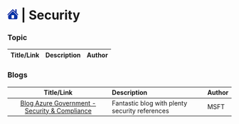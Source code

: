# [![Home](/src/home.png)](README.md) | Security


### Topic
| Title/Link | Description | Author |
| :--------: | :---------- | :----- |



### Blogs
|                                        Title/Link                                         | Description                                    | Author |
| :---------------------------------------------------------------------------------------: | :--------------------------------------------- | :----- |
| [Blog Azure Government - Security & Compliance](https://devblogs.microsoft.com/azuregov/) | Fantastic blog with plenty security references | MSFT   |

